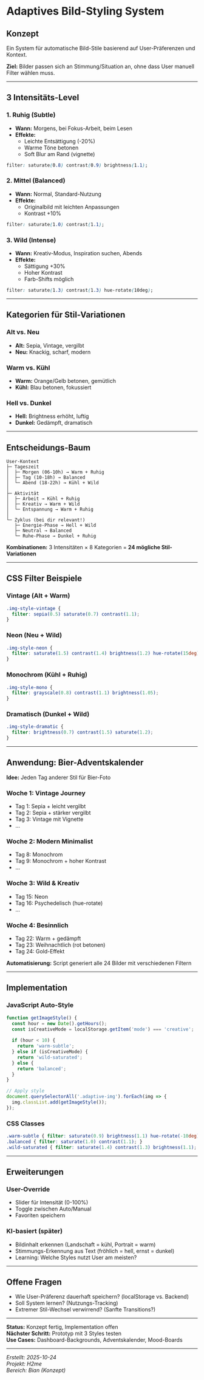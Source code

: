 # Adaptives Bild-Styling System

## Konzept

Ein System für automatische Bild-Stile basierend auf User-Präferenzen und Kontext.

**Ziel:** Bilder passen sich an Stimmung/Situation an, ohne dass User manuell Filter wählen muss.

---

## 3 Intensitäts-Level

### 1. Ruhig (Subtle)
- **Wann:** Morgens, bei Fokus-Arbeit, beim Lesen
- **Effekte:** 
  - Leichte Entsättigung (-20%)
  - Warme Töne betonen
  - Soft Blur am Rand (vignette)
  
```css
filter: saturate(0.8) contrast(0.9) brightness(1.1);
```

### 2. Mittel (Balanced)
- **Wann:** Normal, Standard-Nutzung
- **Effekte:**
  - Originalbild mit leichten Anpassungen
  - Kontrast +10%
  
```css
filter: saturate(1.0) contrast(1.1);
```

### 3. Wild (Intense)
- **Wann:** Kreativ-Modus, Inspiration suchen, Abends
- **Effekte:**
  - Sättigung +30%
  - Hoher Kontrast
  - Farb-Shifts möglich
  
```css
filter: saturate(1.3) contrast(1.3) hue-rotate(10deg);
```

---

## Kategorien für Stil-Variationen

### Alt vs. Neu
- **Alt:** Sepia, Vintage, vergilbt
- **Neu:** Knackig, scharf, modern

### Warm vs. Kühl
- **Warm:** Orange/Gelb betonen, gemütlich
- **Kühl:** Blau betonen, fokussiert

### Hell vs. Dunkel
- **Hell:** Brightness erhöht, luftig
- **Dunkel:** Gedämpft, dramatisch

---

## Entscheidungs-Baum

```
User-Kontext
├─ Tageszeit
│  ├─ Morgen (06-10h) → Warm + Ruhig
│  ├─ Tag (10-18h) → Balanced
│  └─ Abend (18-22h) → Kühl + Wild
│
├─ Aktivität
│  ├─ Arbeit → Kühl + Ruhig
│  ├─ Kreativ → Warm + Wild
│  └─ Entspannung → Warm + Ruhig
│
└─ Zyklus (bei dir relevant!)
   ├─ Energie-Phase → Hell + Wild
   ├─ Neutral → Balanced
   └─ Ruhe-Phase → Dunkel + Ruhig
```

**Kombinationen:** 3 Intensitäten × 8 Kategorien = **24 mögliche Stil-Variationen**

---

## CSS Filter Beispiele

### Vintage (Alt + Warm)
```css
.img-style-vintage {
  filter: sepia(0.5) saturate(0.7) contrast(1.1);
}
```

### Neon (Neu + Wild)
```css
.img-style-neon {
  filter: saturate(1.5) contrast(1.4) brightness(1.2) hue-rotate(15deg);
}
```

### Monochrom (Kühl + Ruhig)
```css
.img-style-mono {
  filter: grayscale(0.8) contrast(1.1) brightness(1.05);
}
```

### Dramatisch (Dunkel + Wild)
```css
.img-style-dramatic {
  filter: brightness(0.7) contrast(1.5) saturate(1.2);
}
```

---

## Anwendung: Bier-Adventskalender

**Idee:** Jeden Tag anderer Stil für Bier-Foto

### Woche 1: Vintage Journey
- Tag 1: Sepia + leicht vergilbt
- Tag 2: Sepia + stärker vergilbt
- Tag 3: Vintage mit Vignette
- ...

### Woche 2: Modern Minimalist
- Tag 8: Monochrom
- Tag 9: Monochrom + hoher Kontrast
- ...

### Woche 3: Wild & Kreativ
- Tag 15: Neon
- Tag 16: Psychedelisch (hue-rotate)
- ...

### Woche 4: Besinnlich
- Tag 22: Warm + gedämpft
- Tag 23: Weihnachtlich (rot betonen)
- Tag 24: Gold-Effekt

**Automatisierung:** Script generiert alle 24 Bilder mit verschiedenen Filtern

---

## Implementation

### JavaScript Auto-Style
```javascript
function getImageStyle() {
  const hour = new Date().getHours();
  const isCreativeMode = localStorage.getItem('mode') === 'creative';
  
  if (hour < 10) {
    return 'warm-subtle';
  } else if (isCreativeMode) {
    return 'wild-saturated';
  } else {
    return 'balanced';
  }
}

// Apply style
document.querySelectorAll('.adaptive-img').forEach(img => {
  img.classList.add(getImageStyle());
});
```

### CSS Classes
```css
.warm-subtle { filter: saturate(0.9) brightness(1.1) hue-rotate(-10deg); }
.balanced { filter: saturate(1.0) contrast(1.1); }
.wild-saturated { filter: saturate(1.4) contrast(1.3) brightness(1.1); }
```

---

## Erweiterungen

### User-Override
- Slider für Intensität (0-100%)
- Toggle zwischen Auto/Manual
- Favoriten speichern

### KI-basiert (später)
- Bildinhalt erkennen (Landschaft = kühl, Portrait = warm)
- Stimmungs-Erkennung aus Text (fröhlich = hell, ernst = dunkel)
- Learning: Welche Styles nutzt User am meisten?

---

## Offene Fragen

- Wie User-Präferenz dauerhaft speichern? (localStorage vs. Backend)
- Soll System lernen? (Nutzungs-Tracking)
- Extremer Stil-Wechsel verwirrend? (Sanfte Transitions?)

---

**Status:** Konzept fertig, Implementation offen  
**Nächster Schritt:** Prototyp mit 3 Styles testen  
**Use Cases:** Dashboard-Backgrounds, Adventskalender, Mood-Boards

---

_Erstellt: 2025-10-24_  
_Projekt: H2me_  
_Bereich: Bian (Konzept)_
